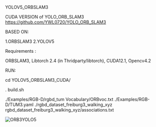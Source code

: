 YOLOV5_ORBSLAM3

CUDA VERSION of YOLO_ORB_SLAM3 https://github.com/YWL0720/YOLO_ORB_SLAM3

BASED ON: 

1.ORBSLAM3 
2.YOLOV5

Requirements : 

ORBSLAM3, 
Libtorch 2.4 (in Thridparty/libtorch), 
CUDA12.1, 
Opencv4.2

RUN:

cd YOLOV5_ORBSLAM3_CUDA/

. build.sh

./Examples/RGB-D/rgbd_tum Vocabulary/ORBvoc.txt ./Examples/RGB-D/TUM3.yaml ./rgbd_dataset_freiburg3_walking_xyz rgbd_dataset_freiburg3_walking_xyz/associations.txt

![ORB3YOLO5](https://github.com/user-attachments/assets/9eef8a6a-3a81-4977-b46e-c28c27883d14)
